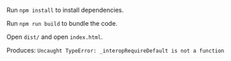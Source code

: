 Run `npm install` to install dependencies.

Run `npm run build` to bundle the code.

Open `dist/` and open `index.html`.

Produces: `Uncaught TypeError: _interopRequireDefault is not a function`